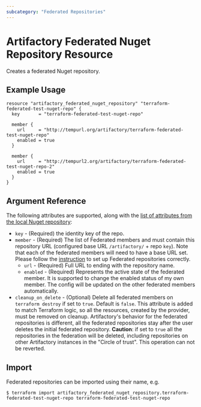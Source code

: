 ```yaml
---
subcategory: "Federated Repositories"
---
```

# Artifactory Federated Nuget Repository Resource

Creates a federated Nuget repository.

## Example Usage

```hcl
resource "artifactory_federated_nuget_repository" "terraform-federated-test-nuget-repo" {
  key       = "terraform-federated-test-nuget-repo"

  member {
    url     = "http://tempurl.org/artifactory/terraform-federated-test-nuget-repo"
    enabled = true
  }

  member {
    url     = "http://tempurl2.org/artifactory/terraform-federated-test-nuget-repo-2"
    enabled = true
  }
}
```

## Argument Reference

The following attributes are supported, along with the [list of attributes from the local Nuget repository](local_nuget_repository.md):

* `key` - (Required) the identity key of the repo.
* `member` - (Required) The list of Federated members and must contain this repository URL (configured base URL
  `/artifactory/` + repo `key`). Note that each of the federated members will need to have a base URL set.
  Please follow the [instruction](https://www.jfrog.com/confluence/display/JFROG/Working+with+Federated+Repositories#WorkingwithFederatedRepositories-SettingUpaFederatedRepository)
  to set up Federated repositories correctly.
  * `url` - (Required) Full URL to ending with the repository name.
  * `enabled` - (Required) Represents the active state of the federated member. It is supported to change the enabled
    status of my own member. The config will be updated on the other federated members automatically.
* `cleanup_on_delete` - (Optional) Delete all federated members on `terraform destroy` if set to `true`. Default is `false`. This attribute is added to match Terraform logic, so all the resources, created by the provider, must be removed on cleanup. Artifactory's behavior for the federated repositories is different, all the federated repositories stay after the user deletes the initial federated repository. **Caution**: if set to `true` all the repositories in the federation will be deleted, including repositories on other Artifactory instances in the "Circle of trust". This operation can not be reverted.

## Import

Federated repositories can be imported using their name, e.g.
```
$ terraform import artifactory_federated_nuget_repository.terraform-federated-test-nuget-repo terraform-federated-test-nuget-repo
```
